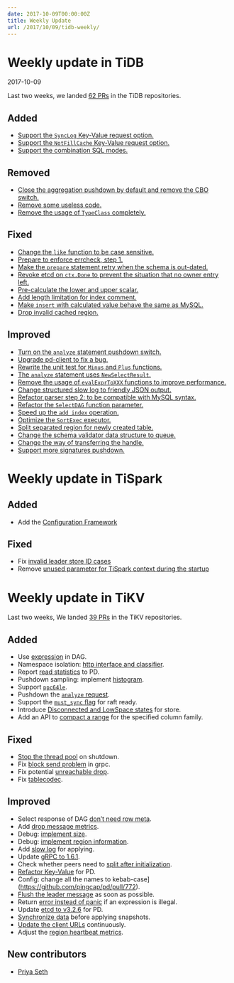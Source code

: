 ```yaml
---
date: 2017-10-09T00:00:00Z
title: Weekly Update
url: /2017/10/09/tidb-weekly/
---
```


# Weekly update in TiDB

2017-10-09

Last two weeks, we landed [62 PRs](https://github.com/pingcap/tidb/pulls?utf8=%E2%9C%93&q=is%3Apr%20is%3Amerged%20merged%3A2017-09-25..2017-10-08) in the TiDB repositories.

## Added
* [Support the `SyncLog` Key-Value request option.](https://github.com/pingcap/tidb/pull/4689)
* [Support the `NotFillCache` Key-Value request option.](https://github.com/pingcap/tidb/pull/4658)
* [Support the combination SQL modes.](https://github.com/pingcap/tidb/pull/4633)

## Removed
* [Close the aggregation pushdown by default and remove the CBO switch.](https://github.com/pingcap/tidb/pull/4696)
* [Remove some useless code.](https://github.com/pingcap/tidb/pull/4672)
* [Remove the usage of `TypeClass` completely.](https://github.com/pingcap/tidb/pull/4654)

## Fixed
* [Change the `like` function to be case sensitive.](https://github.com/pingcap/tidb/pull/4683)
* [Prepare to enforce errcheck, step 1.](https://github.com/pingcap/tidb/pull/4670)
* [Make the `prepare` statement retry when the schema is out-dated.](https://github.com/pingcap/tidb/pull/4669)
* [Revoke etcd on `ctx.Done` to prevent the situation that no owner entry left.](https://github.com/pingcap/tidb/pull/4624)
* [Pre-calculate the lower and upper scalar.](https://github.com/pingcap/tidb/pull/4623)
* [Add length limitation for index comment.](https://github.com/pingcap/tidb/pull/4619)
* [Make `insert` with calculated value behave the same as MySQL.](https://github.com/pingcap/tidb/pull/4603)
* [Drop invalid cached region.](https://github.com/pingcap/tidb/pull/4506)

## Improved
* [Turn on the `analyze` statement pushdown switch.](https://github.com/pingcap/tidb/pull/4698)
* [Upgrade pd-client to fix a bug.](https://github.com/pingcap/tidb/pull/4694)
* [Rewrite the unit test for `Minus` and `Plus` functions.](https://github.com/pingcap/tidb/pull/4691)
* [The `analyze` statement uses `NewSelectResult`.](https://github.com/pingcap/tidb/pull/4667)
* [Remove the usage of `evalExprToXXX` functions to improve performance.](https://github.com/pingcap/tidb/pull/4666)
* [Change structured slow log to friendly JSON output.](https://github.com/pingcap/tidb/pull/4657)
* [Refactor parser step 2: to be compatible with MySQL syntax.](https://github.com/pingcap/tidb/pull/4652)
* [Refactor the `SelectDAG` function parameter.](https://github.com/pingcap/tidb/pull/4645)
* [Speed up the `add index` operation.](https://github.com/pingcap/tidb/pull/4632)
* [Optimize the `SortExec` executor.](https://github.com/pingcap/tidb/pull/4622)
* [Split separated region for newly created table.](https://github.com/pingcap/tidb/pull/4592)
* [Change the schema validator data structure to queue.](https://github.com/pingcap/tidb/pull/4578)
* [Change the way of transferring the handle.](https://github.com/pingcap/tidb/pull/4348)
* [Support more signatures pushdown.](https://github.com/pingcap/tidb/pull/4495)


# Weekly update in TiSpark

## Added
* Add the [Configuration Framework](https://github.com/pingcap/tikv-client-lib-java/pull/102)

## Fixed
* Fix [invalid leader store ID cases](https://github.com/pingcap/tikv-client-lib-java/pull/113)
* Remove [unused parameter for TiSpark context during the startup](https://github.com/pingcap/tispark/pull/46)

# Weekly update in TiKV

Last two weeks, We landed [39 PRs](https://github.com/search?utf8=%E2%9C%93&q=repo%3Apingcap%2Ftikv+repo%3Apingcap%2Fpd+is%3Apr+is%3Amerged+merged%3A2017-09-25..2017-10-08&type=Issues) in the TiKV repositories.

## Added

* Use [expression](https://github.com/pingcap/tikv/pull/2261) in DAG.
* Namespace isolation: [http interface and classifier](https://github.com/pingcap/pd/pull/747).
* Report [read statistics](https://github.com/pingcap/tikv/pull/2307) to PD.
* Pushdown sampling: implement [histogram](https://github.com/pingcap/tikv/pull/2331).
* Support [`ppc64le`](https://github.com/pingcap/tikv/pull/2334).
* Pushdown the [`analyze` request](https://github.com/pingcap/tikv/pull/2340).
* Support the [`must_sync` flag](https://github.com/pingcap/tikv/pull/2352) for raft ready.
* Introduce [Disconnected and LowSpace states](https://github.com/pingcap/pd/pull/775) for store.
* Add an API to [compact a range](https://github.com/pingcap/tikv/pull/2357) for the specified column family.

## Fixed

* [Stop the thread pool](https://github.com/pingcap/tikv/pull/2311) on shutdown.
* Fix [block send problem](https://github.com/pingcap/pd/pull/768) in grpc.
* Fix potential [unreachable drop](https://github.com/pingcap/tikv/pull/2343).
* Fix [tablecodec](https://github.com/pingcap/pd/pull/773).

## Improved

* Select response of DAG [don’t need row meta](https://github.com/pingcap/tikv/pull/2302).
* Add [drop message metrics](https://github.com/pingcap/tikv/pull/2316).
* Debug: [implement size](https://github.com/pingcap/tikv/pull/2329).
* Debug: [implement region information](https://github.com/pingcap/tikv/pull/2332).
* Add [slow log](https://github.com/pingcap/tikv/pull/2333) for applying.
* Update [gRPC to 1.6.1](https://github.com/pingcap/tikv/pull/2336).
* Check whether peers need to [split after initialization](https://github.com/pingcap/tikv/pull/2339).
* [Refactor Key-Value](https://github.com/pingcap/pd/pull/771) for PD.
* Config: change all the names to kebab-case](https://github.com/pingcap/pd/pull/772).
* [Flush the leader message](https://github.com/pingcap/tikv/pull/2345) as soon as possible.
* Return [error instead of panic](https://github.com/pingcap/tikv/pull/2347) if an expression is illegal.
* Update [etcd to v3.2.6](https://github.com/pingcap/pd/pull/774) for PD.
* [Synchronize data](https://github.com/pingcap/tikv/pull/2353) before applying snapshots.
* [Update the client URLs](https://github.com/pingcap/pd/pull/777) continuously. 
* Adjust the [region heartbeat metrics](https://github.com/pingcap/pd/pull/779).

## New contributors
* [Priya Seth](https://github.com/seth-priya)